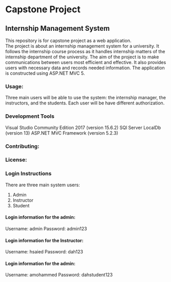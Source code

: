 # Capstone Project
## Internship Management System
This repository is for capstone project as a web application.  
The project is about an internship management system for a university. It follows the internship course process as it handles internship matters of the internship department of the university. The aim of the project is to make communications between users most efficient and effective. It also provides users with necessary data and records needed information.
The application is constructed using ASP.NET MVC 5.

### Usage: 
Three main users will be able to use the system: the internship manager, the instructors, and the students.
Each user will be have different authorization. 

### Development Tools

Visual Studio Community Edition 2017 (version 15.6.2)
SQl Server LocalDb (version 13)
ASP.NET MVC Framework (version 5.2.3)

### Contributing: 

### License: 

### Login Instructions
There are three main system users:
1. Admin
2. Instructor
3. Student 

#### Login information for the admin:

Username: admin
Password: admin123

#### Login information for the Instructor:

Username: hsaied
Password: dah123

#### Login information for the admin:

Username: amohammed
Password: dahstudent123


